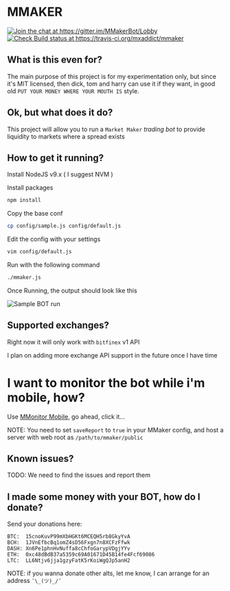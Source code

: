 # MMAKER

<a href="https://gitter.im/MMakerBot/Lobby?utm_source=badge&utm_medium=badge&utm_campaign=pr-badge&utm_content=badge"><img alt="Join the chat at https://gitter.im/MMakerBot/Lobby" src="https://badges.gitter.im/MMakerBot/Lobby.svg"></a>
<a href="https://travis-ci.org/mxaddict/mmaker"><img alt="Check Build status at https://travis-ci.org/mxaddict/mmaker" src="https://travis-ci.org/mxaddict/mmaker.svg?branch=master"></a>

## What is this even for?

The main purpose of this project is for my experimentation only, but since it's MIT licensed, then dick, tom and harry can use it if they want, in good old `PUT YOUR MONEY WHERE YOUR MOUTH IS` style.

## Ok, but what does it do?

This project will allow you to run a `Market Maker` *trading bot* to provide liquidity to markets where a spread exists

## How to get it running?

Install NodeJS v9.x ( I suggest NVM )

Install packages

```bash
npm install
```

Copy the base conf

```bash
cp config/sample.js config/default.js
```

Edit the config with your settings

```bash
vim config/default.js
```

Run with the following command

```bash
./mmaker.js
```

Once Running, the output should look like this

![Sample BOT run](https://raw.githubusercontent.com/mxaddict/mmaker/master/img/output.png)

## Supported exchanges?

Right now it will only work with `bitfinex` v1 API

I plan on adding more exchange API support in the future once I have time

# I want to monitor the bot while i'm mobile, how?

Use [MMonitor Mobile](https://github.com/mxaddict/mmonitor-mobile), go ahead, click it...

NOTE: You need to set `saveReport` to `true` in your MMaker config, and host a server with web root as `/path/to/mmaker/public`

## Known issues?

TODO: We need to find the issues and report them

## I made some money with your BOT, how do I donate?

Send your donations here:

```
BTC:  15cnoKuvP99mXbHGKt6MCEQH5rb8GkyYvA
BCH:  1JVnEfbcBq1omZ4sD56Fxgn7n8XCFzFfwk
DASH: Xn6Pe1phnHvNuffa8cChfoGarypVDgjYYv
ETH:  0xc48dBdB37a5359c69A01671D45B14fe4Fcf69086
LTC:  LL6Ntjv6jja1gzyFatK5rKoiWgQJp5anH2
```

NOTE: if you wanna donate other alts, let me know, I can arrange for an address `¯\_(ツ)_/¯`
